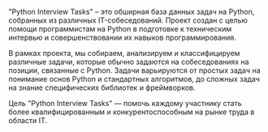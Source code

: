 "Python Interview Tasks" – это обширная база данных задач на Python, собранных из различных IT-собеседований. Проект создан с целью помощи программистам на Python в подготовке к техническим интервью и совершенствовании их навыков программирования.

В рамках проекта, мы собираем, анализируем и классифицируем различные задачи, которые обычно задаются на собеседованиях на позиции, связанные с Python. Задачи варьируются от простых задач на понимание основ Python и стандартных алгоритмов, до сложных задач на знание специфических библиотек и фреймворков.

Цель "Python Interview Tasks" — помочь каждому участнику стать более квалифицированным и конкурентоспособным на рынке труда в области IT.
